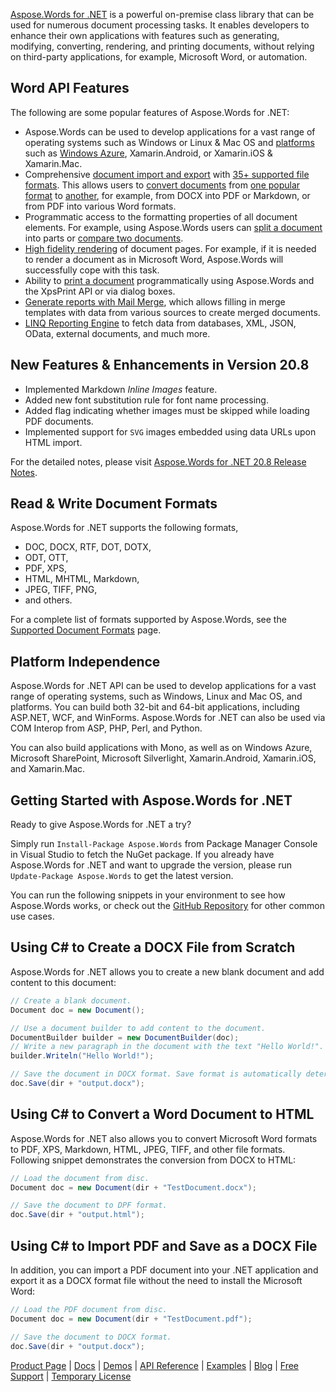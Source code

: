 [Aspose.Words for .NET](https://products.aspose.com/words/net) is a powerful on-premise class library that can be used for numerous document processing tasks. It enables developers to enhance their own applications with features such as generating, modifying, converting, rendering, and printing documents, without relying on third-party applications, for example, Microsoft Word, or automation.

## Word API Features

The following are some popular features of Aspose.Words for .NET:

- Aspose.Words can be used to develop applications for a vast range of operating systems such as Windows or Linux & Mac OS and [platforms](https://docs.aspose.com/display/wordsnet/Feature+Overview#FeatureOverview-SupportedPlatforms) such as [Windows Azure](https://docs.aspose.com/display/wordsnet/Windows+Azure+Platform), Xamarin.Android, or Xamarin.iOS & Xamarin.Mac.
- Comprehensive [document import and export](https://docs.aspose.com/display/wordsnet/Loading%2C+Saving+and+Converting) with [35+ supported file formats](https://docs.aspose.com/display/wordsnet/Supported+Document+Formats). This allows users to [convert documents](https://docs.aspose.com/display/wordsnet/Converting+a+Document) from [one popular format](https://apireference.aspose.com/words/net/aspose.words/loadformat) to [another](https://apireference.aspose.com/words/net/aspose.words/saveformat), for example, from DOCX into PDF or Markdown, or from PDF into various Word formats.
- Programmatic access to the formatting properties of all document elements. For example, using Aspose.Words users can [split a document](https://docs.aspose.com/display/wordsnet/Split+a+Document) into parts or [compare two documents](https://docs.aspose.com/display/wordsnet/Compare+Documents).
- [High fidelity rendering](https://docs.aspose.com/display/wordsnet/Rendering) of document pages. For example, if it is needed to render a document as in Microsoft Word, Aspose.Words will successfully cope with this task.
- Ability to [print a document](https://docs.aspose.com/display/wordsnet/Print+a+Document+Programmatically+or+Using+Dialogs) programmatically using Aspose.Words and the XpsPrint API or via dialog boxes.
- [Generate reports with Mail Merge](https://docs.aspose.com/display/wordsnet/Mail+Merge+and+Reporting), which allows filling in merge templates with data from various sources to create merged documents.
- [LINQ Reporting Engine](https://docs.aspose.com/display/wordsnet/LINQ+Reporting+Engine) to fetch data from databases, XML, JSON, OData, external documents, and much more.

## New Features & Enhancements in Version 20.8

- Implemented Markdown *Inline Images* feature.
- Added new font substitution rule for font name processing.
- Added flag indicating whether images must be skipped while loading PDF documents.
- Implemented support for `SVG` images embedded using data URLs upon HTML import.

For the detailed notes, please visit [Aspose.Words for .NET 20.8 Release Notes](https://docs.aspose.com/display/wordsnet/Aspose.Words+for+.NET+20.8+Release+Notes).

## Read & Write Document Formats

Aspose.Words for .NET supports the following formats,

- DOC, DOCX, RTF, DOT, DOTX,
- ODT, OTT,
- PDF, XPS,
- HTML, MHTML, Markdown,
- JPEG, TIFF, PNG,
- and others.

For a complete list of formats supported by Aspose.Words, see the [Supported Document Formats](https://docs.aspose.com/display/wordsnet/Supported+Document+Formats) page.

## Platform Independence

Aspose.Words for .NET API can be used to develop applications for a vast range of operating systems, such as Windows, Linux and Mac OS, and platforms. You can build both 32-bit and 64-bit applications, including ASP.NET, WCF, and WinForms. Aspose.Words for .NET can also be used via COM Interop from ASP, PHP, Perl, and Python.

You can also build applications with Mono, as well as on Windows Azure, Microsoft SharePoint, Microsoft Silverlight, Xamarin.Android, Xamarin.iOS, and Xamarin.Mac.

## Getting Started with Aspose.Words for .NET

Ready to give Aspose.Words for .NET a try?

Simply run ```Install-Package Aspose.Words``` from Package Manager Console in Visual Studio to fetch the NuGet package.
If you already have Aspose.Words for .NET and want to upgrade the version, please run ```Update-Package Aspose.Words``` to get the latest version.

You can run the following snippets in your environment to see how Aspose.Words works, or check out the [GitHub Repository](https://github.com/aspose-words/Aspose.Words-for-.NET) for other common use cases.

## Using C# to Create a DOCX File from Scratch

Aspose.Words for .NET allows you to create a new blank document and add content to this document:

```c#
// Create a blank document.
Document doc = new Document();

// Use a document builder to add content to the document.
DocumentBuilder builder = new DocumentBuilder(doc);
// Write a new paragraph in the document with the text "Hello World!".
builder.Writeln("Hello World!");

// Save the document in DOCX format. Save format is automatically determined from the file extension.
doc.Save(dir + "output.docx");
```

## Using C# to Convert a Word Document to HTML

Aspose.Words for .NET also allows you to convert Microsoft Word formats to PDF, XPS, Markdown, HTML, JPEG, TIFF, and other file formats. Following snippet demonstrates the conversion from DOCX to HTML:

```c#
// Load the document from disc.
Document doc = new Document(dir + "TestDocument.docx");

// Save the document to DPF format.
doc.Save(dir + "output.html");
```

## Using C# to Import PDF and Save as a DOCX File

In addition, you can import a PDF document into your .NET application and export it as a DOCX format file without the need to install the Microsoft Word:

```c#
// Load the PDF document from disc.
Document doc = new Document(dir + "TestDocument.pdf");

// Save the document to DOCX format.
doc.Save(dir + "output.docx");
```

[Product Page](https://products.aspose.com/words/net) | [Docs](https://docs.aspose.com/display/wordsnet/Home) | [Demos](https://products.aspose.app/words/family) | [API Reference](https://apireference.aspose.com/words/net) | [Examples](https://github.com/aspose-words/Aspose.Words-for-.NET) | [Blog](https://blog.aspose.com/category/words/) | [Free Support](https://forum.aspose.com/c/words) | [Temporary License](https://purchase.aspose.com/temporary-license)
